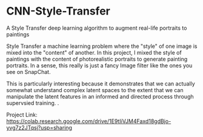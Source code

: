 # CNN-Style-Transfer

A Style Transfer deep learning algorithm to augment real-life portraits to paintings

Style Transfer a machine learning problem where the "style" of one image is mixed into the "content" of another. In this project, I mixed the style of paintings with the content of photorealistic portraits to generate painting portraits. In a sense, this really is just a fancy Image filter like the ones you see on SnapChat. 

This is particularly interesting because it demonstrates that we can actually somewhat understand complex latent spaces to the extent that we can manipulate the latent features in an informed and directed process through supervsied training. . 


Project Link: https://colab.research.google.com/drive/1E9tIiVJM4Faxd18gdBjo-yvg7z2JTqsj?usp=sharing
